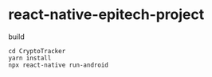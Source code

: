 # react-native-epitech-project

build
```
cd CryptoTracker
yarn install
npx react-native run-android
```
